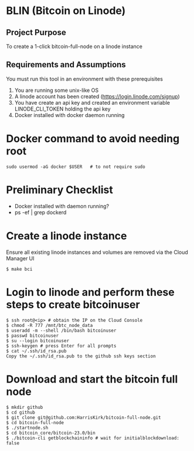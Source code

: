 # BLIN (Bitcoin on Linode)

## Project Purpose 
To create a 1-click bitcoin-full-node on a linode instance

## Requirements and Assumptions
You must run this tool in an environment with these prerequisites

1. You are running some unix-like OS
1. A linode account has been created (https://login.linode.com/signup)
1. You have create an api key and created an environment variable LINODE_CLI_TOKEN holding the api key
1. Docker installed with docker daemon running

# Docker command to avoid needing root
```
sudo usermod -aG docker $USER   # to not require sudo
```

# Preliminary Checklist
* Docker installed with daemon running?
* ps -ef | grep dockerd

# Create a linode instance 
Ensure all existing linode instances and volumes are removed via the Cloud Manager UI
```
$ make bci
```

# Login to linode and perform these steps to create bitcoinuser
```
$ ssh root@<ip> # obtain the IP on the Cloud Console
$ chmod -R 777 /mnt/btc_node_data
$ useradd -m --shell /bin/bash bitcoinuser
$ passwd bitcoinuser
$ su --login bitcoinuser
$ ssh-keygen # press Enter for all prompts
$ cat ~/.ssh/id_rsa.pub
Copy the ~/.ssh/id_rsa.pub to the github ssh keys section
```

# Download and start the bitcoin full node
```
$ mkdir github
$ cd github
$ git clone git@github.com:HarrisKirk/bitcoin-full-node.git
$ cd bitcoin-full-node
$ ./startnode.sh  
$ cd bitcoin_core/bitcoin-23.0/bin
$ ./bitcoin-cli getblockchaininfo # wait for initialblockdownload: false
```







